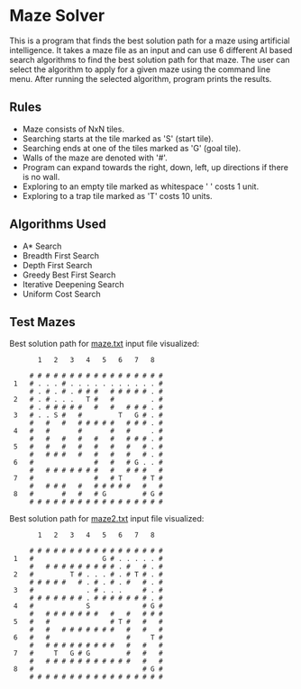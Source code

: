 # Maze Solver

This is a program that finds the best solution path for a maze using artificial intelligence. It takes a maze file as an input and can use 6 different AI based search algorithms to find the best solution path for that maze. The user can select the algorithm to apply for a given maze using the command line menu. After running the selected algorithm, program prints the results.

## Rules

* Maze consists of NxN tiles.
* Searching starts at the tile marked as 'S' (start tile).
* Searching ends at one of the tiles marked as 'G' (goal tile).
* Walls of the maze are denoted with '#'.
* Program can expand towards the right, down, left, up directions if there is no wall.
* Exploring to an empty tile marked as whitespace ' ' costs 1 unit.
* Exploring to a trap tile marked as 'T' costs 10 units.

## Algorithms Used

* A* Search
* Breadth First Search
* Depth First Search
* Greedy Best First Search
* Iterative Deepening Search
* Uniform Cost Search

## Test Mazes

Best solution path for [maze.txt](maze.txt) input file visualized:

```
       1   2   3   4   5   6   7   8

     # # # # # # # # # # # # # # # # #
 1   # . . . # . . . . . . . . . . . #
     # . # . # . # # #   # # # # # . #
 2   # . # . . .   T #   #         . #
     # . # # # # #   #   #   # # # . #
 3   # . . S #   #         T   G # . #
     #   #   #   # # # # #   # # # . # 
 4   #   #       #       #   #     . #
     #   #   #   #   #   #   # # # . #
 5   #   #   #   #   #   #   #   # . #
     #   # # #   #   #   #   #   # . #
 6   #               #   #   # G . . #
     #   # # # # # # #   #   # # #   #
 7   #               #   # T     # T #
     #   # # #   #   # # # # #   #   #
 8   #       #   #   # G         # G #
     # # # # # # # # # # # # # # # # #
```


Best solution path for [maze2.txt](maze2.txt) input file visualized:

```
       1   2   3   4   5   6   7   8

     # # # # # # # # # # # # # # # # #
 1   #                 G # . . . . . #
     #   # # # # # # # # # . #   # . #
 2   #         T # . . . # . # T # . #
     # # # # #   # . # . # . #   # . #
 3   #             . # . . .     # . #
     # # # # # # # . # # # # # # # . #
 4   #             S             # G #
     #   # # # # # # #   #   #   # # # 
 5   #   #               # T #   #   #
     #   #   # # # # # # #   #   #   #
 6   #   #                   #     T #
     #   # # # # # # # # #   #   #   #
 7   #     T   G # G         #   #   #
     #   # # # # # # # # # # #   #   #
 8   #                           # G #
     # # # # # # # # # # # # # # # # #
```
